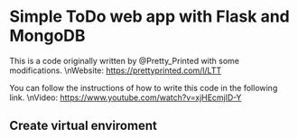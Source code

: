 # Simple ToDo web app with Flask and MongoDB

This is a code originally written by @Pretty_Printed with some modifications.
\nWebsite: https://prettyprinted.com/l/LTT

You can follow the instructions of how to write this code in the following link.
\nVideo: https://www.youtube.com/watch?v=xjHEcmjlD-Y

## Create virtual enviroment

